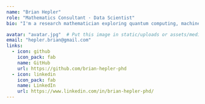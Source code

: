 ```yaml
---
name: "Brian Hepler"
role: "Mathematics Consultant · Data Scientist"
bio: "I'm a research mathematician exploring quantum computing, machine learning, and geometric methods. I create tools and teaching materials to bridge pure math with applied computation."

avatar: "avatar.jpg"  # Put this image in static/uploads or assets/media
email: "hepler.brian@gmail.com"
links:
  - icon: github
    icon_pack: fab
    name: GitHub
    url: https://github.com/brian-hepler-phd
  - icon: linkedin
    icon_pack: fab
    name: LinkedIn
    url: https://www.linkedin.com/in/brian-hepler-phd/
---
```


